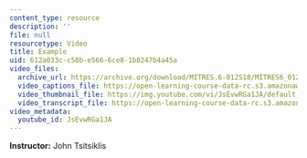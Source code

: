 ```yaml
---
content_type: resource
description: ''
file: null
resourcetype: Video
title: Example
uid: 612a033c-c58b-e566-6ce8-1b8247b4a45a
video_files:
  archive_url: https://archive.org/download/MITRES.6-012S18/MITRES6_012S18_L07-05_300k.mp4
  video_captions_file: https://open-learning-course-data-rc.s3.amazonaws.com/res-6-012-introduction-to-probability-spring-2018/8db7cf1d3d415f29b42c659e06c553a5_JsEvwRGa1JA.vtt
  video_thumbnail_file: https://img.youtube.com/vi/JsEvwRGa1JA/default.jpg
  video_transcript_file: https://open-learning-course-data-rc.s3.amazonaws.com/res-6-012-introduction-to-probability-spring-2018/ee34eaa6e2a4bb6eae3a393003a93c51_JsEvwRGa1JA.pdf
video_metadata:
  youtube_id: JsEvwRGa1JA
---
```


**Instructor:** John Tsitsiklis